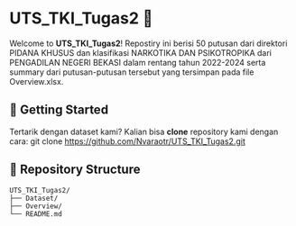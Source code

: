 # UTS_TKI_Tugas2 🚀

Welcome to **UTS_TKI_Tugas2**! Repostiry ini berisi 50 putusan dari direktori PIDANA KHUSUS dan klasifikasi NARKOTIKA DAN PSIKOTROPIKA dari PENGADILAN NEGERI BEKASI dalam rentang tahun 2022-2024 serta summary dari putusan-putusan tersebut yang tersimpan pada file Overview.xlsx.


## 🧰 Getting Started

Tertarik dengan dataset kami? Kalian bisa **clone** repository kami dengan cara:
git clone https://github.com/Nvaraotr/UTS_TKI_Tugas2.git


## 📁 Repository Structure

```plaintext
UTS_TKI_Tugas2/
├── Dataset/                  
├── Overview/           
└── README.md
